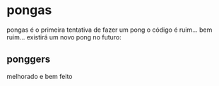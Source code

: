 # pongas
pongas é o primeira tentativa de fazer um pong
o código é ruim... bem ruim...
existirá um novo pong no futuro: 
## ponggers
melhorado e bem feito

